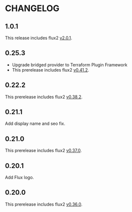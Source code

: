 CHANGELOG
=========

## 1.0.1

This release includes flux2 [v2.0.1](https://github.com/fluxcd/flux2/releases/tag/v2.0.1).

## 0.25.3

- Upgrade bridged provider to Terraform Plugin Framework
- This prerelease includes flux2 [v0.41.2](https://github.com/fluxcd/flux2/releases/tag/v0.41.2).

## 0.22.2

This prerelease includes flux2 [v0.38.2](https://github.com/fluxcd/flux2/releases/tag/v0.38.2).

## 0.21.1

Add display name and seo fix.

## 0.21.0

This prerelease includes flux2 [v0.37.0](https://github.com/fluxcd/flux2/releases/tag/v0.37.0).

## 0.20.1

Add Flux logo.

## 0.20.0

This prerelease includes flux2 [v0.36.0](https://github.com/fluxcd/flux2/releases/tag/v0.36.0).
